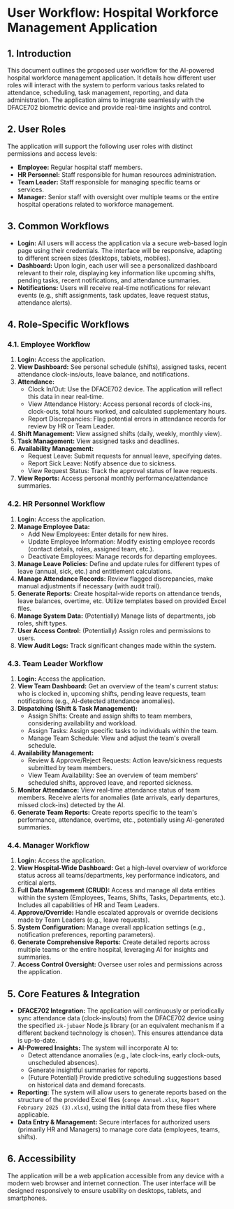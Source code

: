 # User Workflow: Hospital Workforce Management Application

## 1. Introduction

This document outlines the proposed user workflow for the AI-powered hospital workforce management application. It details how different user roles will interact with the system to perform various tasks related to attendance, scheduling, task management, reporting, and data administration. The application aims to integrate seamlessly with the DFACE702 biometric device and provide real-time insights and control.

## 2. User Roles

The application will support the following user roles with distinct permissions and access levels:

*   **Employee:** Regular hospital staff members.
*   **HR Personnel:** Staff responsible for human resources administration.
*   **Team Leader:** Staff responsible for managing specific teams or services.
*   **Manager:** Senior staff with oversight over multiple teams or the entire hospital operations related to workforce management.

## 3. Common Workflows

*   **Login:** All users will access the application via a secure web-based login page using their credentials. The interface will be responsive, adapting to different screen sizes (desktops, tablets, mobiles).
*   **Dashboard:** Upon login, each user will see a personalized dashboard relevant to their role, displaying key information like upcoming shifts, pending tasks, recent notifications, and attendance summaries.
*   **Notifications:** Users will receive real-time notifications for relevant events (e.g., shift assignments, task updates, leave request status, attendance alerts).

## 4. Role-Specific Workflows

### 4.1. Employee Workflow

1.  **Login:** Access the application.
2.  **View Dashboard:** See personal schedule (shifts), assigned tasks, recent attendance clock-ins/outs, leave balance, and notifications.
3.  **Attendance:**
    *   Clock In/Out: Use the DFACE702 device. The application will reflect this data in near real-time.
    *   View Attendance History: Access personal records of clock-ins, clock-outs, total hours worked, and calculated supplementary hours.
    *   Report Discrepancies: Flag potential errors in attendance records for review by HR or Team Leader.
4.  **Shift Management:** View assigned shifts (daily, weekly, monthly view).
5.  **Task Management:** View assigned tasks and deadlines.
6.  **Availability Management:**
    *   Request Leave: Submit requests for annual leave, specifying dates.
    *   Report Sick Leave: Notify absence due to sickness.
    *   View Request Status: Track the approval status of leave requests.
7.  **View Reports:** Access personal monthly performance/attendance summaries.

### 4.2. HR Personnel Workflow

1.  **Login:** Access the application.
2.  **Manage Employee Data:**
    *   Add New Employees: Enter details for new hires.
    *   Update Employee Information: Modify existing employee records (contact details, roles, assigned team, etc.).
    *   Deactivate Employees: Manage records for departing employees.
3.  **Manage Leave Policies:** Define and update rules for different types of leave (annual, sick, etc.) and entitlement calculations.
4.  **Manage Attendance Records:** Review flagged discrepancies, make manual adjustments if necessary (with audit trail).
5.  **Generate Reports:** Create hospital-wide reports on attendance trends, leave balances, overtime, etc. Utilize templates based on provided Excel files.
6.  **Manage System Data:** (Potentially) Manage lists of departments, job roles, shift types.
7.  **User Access Control:** (Potentially) Assign roles and permissions to users.
8.  **View Audit Logs:** Track significant changes made within the system.

### 4.3. Team Leader Workflow

1.  **Login:** Access the application.
2.  **View Team Dashboard:** Get an overview of the team's current status: who is clocked in, upcoming shifts, pending leave requests, team notifications (e.g., AI-detected attendance anomalies).
3.  **Dispatching (Shift & Task Management):**
    *   Assign Shifts: Create and assign shifts to team members, considering availability and workload.
    *   Assign Tasks: Assign specific tasks to individuals within the team.
    *   Manage Team Schedule: View and adjust the team's overall schedule.
4.  **Availability Management:**
    *   Review & Approve/Reject Requests: Action leave/sickness requests submitted by team members.
    *   View Team Availability: See an overview of team members' scheduled shifts, approved leave, and reported sickness.
5.  **Monitor Attendance:** View real-time attendance status of team members. Receive alerts for anomalies (late arrivals, early departures, missed clock-ins) detected by the AI.
6.  **Generate Team Reports:** Create reports specific to the team's performance, attendance, overtime, etc., potentially using AI-generated summaries.

### 4.4. Manager Workflow

1.  **Login:** Access the application.
2.  **View Hospital-Wide Dashboard:** Get a high-level overview of workforce status across all teams/departments, key performance indicators, and critical alerts.
3.  **Full Data Management (CRUD):** Access and manage all data entities within the system (Employees, Teams, Shifts, Tasks, Departments, etc.). Includes all capabilities of HR and Team Leaders.
4.  **Approve/Override:** Handle escalated approvals or override decisions made by Team Leaders (e.g., leave requests).
5.  **System Configuration:** Manage overall application settings (e.g., notification preferences, reporting parameters).
6.  **Generate Comprehensive Reports:** Create detailed reports across multiple teams or the entire hospital, leveraging AI for insights and summaries.
7.  **Access Control Oversight:** Oversee user roles and permissions across the application.

## 5. Core Features & Integration

*   **DFACE702 Integration:** The application will continuously or periodically sync attendance data (clock-ins/outs) from the DFACE702 device using the specified `zk-jubaer` Node.js library (or an equivalent mechanism if a different backend technology is chosen). This ensures attendance data is up-to-date.
*   **AI-Powered Insights:** The system will incorporate AI to:
    *   Detect attendance anomalies (e.g., late clock-ins, early clock-outs, unscheduled absences).
    *   Generate insightful summaries for reports.
    *   (Future Potential) Provide predictive scheduling suggestions based on historical data and demand forecasts.
*   **Reporting:** The system will allow users to generate reports based on the structure of the provided Excel files (`conge Annuel.xlsx`, `Report February 2025 (3).xlsx`), using the initial data from these files where applicable.
*   **Data Entry & Management:** Secure interfaces for authorized users (primarily HR and Managers) to manage core data (employees, teams, shifts).

## 6. Accessibility

The application will be a web application accessible from any device with a modern web browser and internet connection. The user interface will be designed responsively to ensure usability on desktops, tablets, and smartphones.
